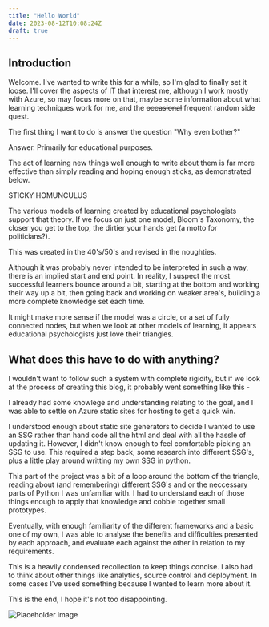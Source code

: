 ```yaml
---
title: "Hello World"
date: 2023-08-12T10:08:24Z
draft: true
---
```

Introduction
------------
Welcome.
I've wanted to write this for a while, so I'm glad to finally set it loose.
I'll cover the aspects of IT that interest me, although I work mostly with Azure, so may focus more on that, maybe some information about what learning techniques work for me, and the ~~occasional~~ frequent random side quest.

The first thing I want to do is answer the question "Why even bother?"

Answer. Primarily for educational purposes.

The act of learning new things well enough to write about them is far more effective than simply reading and hoping enough sticks, as demonstrated below.

STICKY HOMUNCULUS

The various models of learning created by educational psychologists support that theory. If we focus on just one model, Bloom's Taxonomy, the closer you get to the top, the dirtier your hands get (a motto for politicians?).

This was created in the 40's/50's and revised in the noughties.

Although it was probably never intended to be interpreted in such a way, there is an implied start and end point. In reality, I suspect the most successful learners bounce around a bit, starting at the bottom and working their way up a bit, then going back and working on weaker area's, building a more complete knowledge set each time.

It might make more sense if the model was a circle, or a set of fully connected nodes, but when we look at other models of learning, it appears educational psychologists just love their triangles.

What does this have to do with anything?
-------
I wouldn't want to follow such a system with complete rigidity, but if we look at the process of creating this blog, it probably went something like this - 

I already had some knowlege and understanding relating to the goal, and I was able to settle on Azure static sites for hosting to get a quick win.

I understood enough about static site generators to decide I wanted to use an SSG rather than hand code all the html and deal with all the hassle of updating it.  However, I didn't know enough to feel comfortable picking an SSG to use. This required a step back, some research into different SSG's, plus a little play around writting my own SSG in python.

This part of the project was a bit of a loop around the bottom of the triangle, reading about (and remembering) different SSG's and or the neccessary parts of Python I was unfamiliar with. I had to understand each of those things enough to apply that knowledge and cobble together small prototypes.

Eventually, with enough familiarity of the different frameworks and a basic one of my own, I was able to analyse the benefits and difficulties presented by each approach, and evaluate each against the other in relation to my requirements.

This is a heavily condensed recollection to keep things concise. I also had to think about other things like analytics, source control and deployment. In some cases I've used something because I wanted to learn more about it.

This is the end, I hope it's not too disappointing.


![Placeholder image](/hilarious.jpg)
